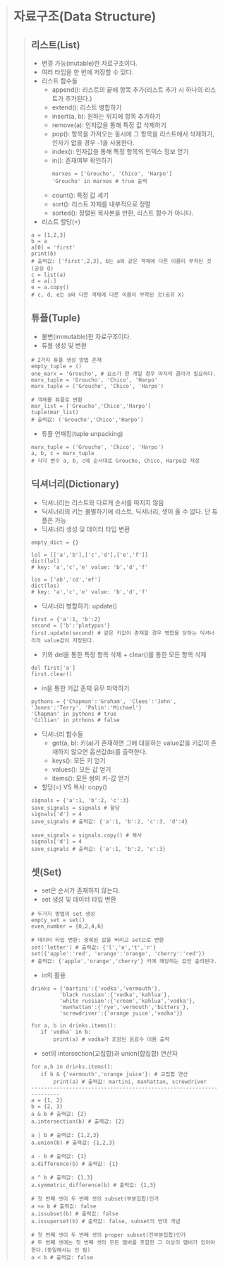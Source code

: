 ># 자료구조(Data Structure)
>>## 리스트(List)
>>* 변경 가능(mutable)한 자료구조이다.
>>* 여러 타입을 한 번에 저장할 수 있다.
>>* 리스트 함수들
>>   * append(): 리스트의 끝에 항목 추가(리스트 추가 시 하나의 리스트가 추가된다.)
>>   * extend(): 리스트 병합하기
>>   * insert(a, b): 원하는 위치에 항목 추가하기
>>   * remove(a): 인자값을 통해 특정 값 삭제하기
>>   * pop(): 항목을 가져오는 동시에 그 항목을 리스트에서 삭제하기, 인자가 없을 경우 -1을 사용한다.
>>   * index(): 인자값을 통해 특정 항목의 인덱스 정보 얻기
>>   * in(): 존재여부 확인하기
>>     <pre><code>marxes = ['Groucho', 'Chico', 'Harpo']
>>     'Groucho' in marxes # true 출력</code></pre>
>>   * count(): 특정 값 세기
>>   * sort(): 리스트 자체를 내부적으로 정렬
>>   * sorted(): 정렬된 복사본을 반환, 리스트 함수가 아니다.
>>* 리스트 할당(=)
>>  <pre><code>a = [1,2,3]
>>b = a
>>a[0] = 'first'
>>print(b)
>># 출력값: ['first',2,3], b는 a와 같은 객체에 다른 이름이 부착된 것(공유 O)
>>c = list(a)
>>d = a[:]
>>e = a.copy()
>># c, d, e는 a와 다른 객체에 다른 이름이 부착된 것(공유 X)</code></pre>
>>## 튜플(Tuple)
>>* 불변(immutable)한 자료구조이다.
>>* 튜플 생성 및 변환
>><pre><code># 2가지 튜플 생성 방법 존재
>>empty_tuple = ()
>>one_marx = 'Groucho', # 요소가 한 개일 경우 마지막 콤마가 필요하다.
>>marx_tuple = 'Groucho', 'Chico', 'Harpo'
>>marx_tuple = ('Groucho', 'Chico', 'Harpo')
>>
>># 객체를 튜플로 변환
>>mar_list = ['Groucho','Chico','Harpo']
>>tuple(mar_list)
>># 출력값: ('Groucho','Chico','Harpo')</code></pre>
>>* 튜플 언패킹(tuple unpacking)
>><pre><code>marx_tuple = ('Groucho', 'Chico', 'Harpo')
>>a, b, c = marx_tuple
>># 각각 변수 a, b, c에 순서대로 Groucho, Chico, Harpo값 저장
>></code></pre>
>>## 딕셔너리(Dictionary)
>>* 딕셔너리는 리스트와 다르게 순서를 따지지 않음
>>* 딕셔너리의 키는 불별하기에 리스트, 딕셔너리, 셋이 올 수 없다. 단 튜플은 가능
>>* 딕셔너리 생성 및 데이터 타입 변환
>><pre><code>empty_dict = {}
>>
>>lol = [['a','b'],['c','d'],['e','f']]
>>dict(lol)
>># key: 'a','c','e' value: 'b','d','f'
>>
>>los = ['ab','cd','ef']
>>dict(los)
>># key: 'a','c','e' value: 'b','d','f'</code></pre>
>>* 딕셔너리 병합하기: update()
>><pre><code>first = {'a':1, 'b':2}
>>second = {'b':'platypus'}
>>first.update(second) # 같은 키값이 존재할 경우 병합을 당하는 딕셔너리의 value값이 저장된다.</code></pre>
>>* 키와 del을 통한 특정 항목 삭제 + clear()를 통한 모든 항목 삭제
>><pre><code>del first['a']
>>first.clear()</code></pre>
>>* in을 통한 키값 존재 유무 파악하기
>><pre><code>pythons = {'Chapman':'Graham', 'Clees':'John', 'Jones':'Terry', 'Palin':'Michael'}
>>'Chapman' in pythons # true
>>'Gillian' in ptrhons # false</code></pre>
>>* 딕셔너리 함수들
>>   * get(a, b): 키(a)가 존재하면 그에 대응하는 value값을 키값이 존재하지 않으면 옵션값(b)를 출력한다. 
>>   * keys(): 모든 키 얻기
>>   * values(): 모든 값 얻기
>>   * items(): 모든 쌍의 키-값 얻기
>>* 할당(=) VS 복사: copy()
>><pre><code>signals = {'a':1, 'b':2, 'c':3}
>>save_signals = signals # 할당
>>signals['d'] = 4
>>save_signals # 출력값: {'a':1, 'b':2, 'c':3, 'd':4}
>>
>>save_signals = signals.copy() # 복사
>>signals['d'] = 4
>>save_signals # 출력값: {'a':1, 'b':2, 'c':3}</code></pre>
>>## 셋(Set)
>>* set은 순서가 존재하지 않는다.
>>* set 생성 및 데이터 타입 변환
>><pre><code># 두가지 방법의 set 생성
>>empty_set = set()
>>even_number = {0,2,4,6}
>>
>># 데이터 타입 변환: 중복된 값을 버리고 set으로 변환
>>set('letter') # 출력값: {'l','e','t','r'}
>>set({'apple':'red', 'orange':'orange', 'cherry':'red'})
>># 출력값: {'apple','orange','cherry'} 키에 해당하는 값만 출려된다.</code></pre>
>>* in의 활용
>><pre><code>drinks = {'martini':{'vodka','vermouth'},
>>          'black russian':{'vodka','kahlua'},
>>          'white russian':{'cream','kahlua','vodka'},
>>          'manhattan':{'rye','vermouth','bitters'},
>>          'screwdriver':{'orange juice','vodka'}}
>>
>>for a, b in drinks.items():
>>    if 'vodka' in b:
>>        print(a) # vodka가 포함된 음료수 이름 출력</code></pre>
>>* set의 intersection(교집합)과 union(합집합) 연산자
>><pre><code>for a,b in drinks.items():
>>    if b & {'vermouth','orange juice'}: # 교집합 연산
>>        print(a) # 출력값: martini, manhattan, screwdriver
>>--------------------------------------------------------------------
>>a = {1, 2}
>>b = {2, 3}
>>a & b # 출력값: {2}
>>a.intersection(b) # 출력값: {2}
>>
>>a | b # 출력값: {1,2,3}
>>a.union(b) # 출력값: {1,2,3}
>>
>>a - b # 출력값: {1}
>>a.difference(b) # 출력값: {1}
>>
>>a ^ b # 출력값: {1,3}
>>a.symmetric_difference(b) # 출력값: {1,3}
>>
>># 첫 번째 셋이 두 번째 셋의 subset(부분집합)인가
>>a <= b # 출력값: false
>>a.issubset(b) # 출력값: false
>>a.issuperset(b) # 출력값: false, subset의 반대 개념
>>
>># 첫 번째 셋이 두 번째 셋의 proper subset(진부분집합)인가
>># 두 번째 셋에는 첫 번째 셋의 모든 멤버를 포함한 그 이상의 멤버가 있어야 한다.(동일해서는 안 됨)
>>a < b # 출력값: false
>></code></pre>
>>
>>
>>
>>
>>